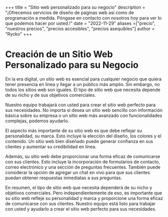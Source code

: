 +++
title = "Sitio web personalizado para su negocio"
description = "¡Ofrecemos servicios de diseño de páginas web así como de programación a medida. Póngase en contacto con nosotros hoy para ver lo que podemos hacer por usted.!"
date = "2022-11-29"
aliases =["precio", "nuestros precios", "precios accesibles", "precios asequibles"]
author = "Rycko"
+++
# Creación de un Sitio Web Personalizado para su Negocio

En la era digital, un sitio web es esencial para cualquier negocio que quiera tener presencia en línea y llegar a un público más amplio. Sin embargo, no todos los sitios web son iguales. El tipo de sitio web que necesita depende de su nicho y de sus objetivos comerciales.

Nuestro equipo trabajará con usted para crear el sitio web perfecto para sus necesidades. No importa si desea un sitio web sencillo con información básica sobre su empresa o un sitio web más avanzado con funcionalidades complejas, podemos ayudarlo.

El aspecto más importante de su sitio web es que debe reflejar su personalidad, su marca. Esto incluye la elección del diseño, los colores y el contenido. Un sitio web bien diseñado puede generar confianza en sus clientes y aumentar su credibilidad en línea.

Además, su sitio web debe proporcionar una forma eficaz de comunicarse con sus clientes. Esto incluye la incorporación de formularios de contacto, correo electrónico y una sección de preguntas frecuentes. También puede considerar la opción de agregar un chat en vivo para que sus clientes puedan obtener respuestas inmediatas a sus preguntas.

En resumen, el tipo de sitio web que necesita dependerá de su nicho y objetivos comerciales. Pero independientemente de eso, es importante que su sitio web refleje su personalidad y marca y proporcione una forma eficaz de comunicarse con sus clientes. Nuestro equipo está listo para trabajar con usted y ayudarlo a crear el sitio web perfecto para sus necesidades.